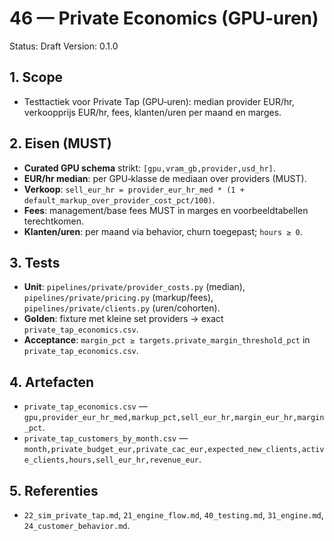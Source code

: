 # 46 — Private Economics (GPU‑uren)

Status: Draft
Version: 0.1.0

## 1. Scope

- Testtactiek voor Private Tap (GPU‑uren): median provider EUR/hr, verkoopprijs EUR/hr, fees, klanten/uren per maand en marges.

## 2. Eisen (MUST)

- **Curated GPU schema** strikt: `[gpu,vram_gb,provider,usd_hr]`.
- **EUR/hr median**: per GPU‑klasse de mediaan over providers (MUST).
- **Verkoop**: `sell_eur_hr = provider_eur_hr_med * (1 + default_markup_over_provider_cost_pct/100)`.
- **Fees**: management/base fees MUST in marges en voorbeeldtabellen terechtkomen.
- **Klanten/uren**: per maand via behavior, churn toegepast; `hours ≥ 0`.

## 3. Tests

- **Unit**: `pipelines/private/provider_costs.py` (median), `pipelines/private/pricing.py` (markup/fees), `pipelines/private/clients.py` (uren/cohorten).
- **Golden**: fixture met kleine set providers → exact `private_tap_economics.csv`.
- **Acceptance**: `margin_pct ≥ targets.private_margin_threshold_pct` in `private_tap_economics.csv`.

## 4. Artefacten

- `private_tap_economics.csv` — `gpu,provider_eur_hr_med,markup_pct,sell_eur_hr,margin_eur_hr,margin_pct`.
- `private_tap_customers_by_month.csv` — `month,private_budget_eur,private_cac_eur,expected_new_clients,active_clients,hours,sell_eur_hr,revenue_eur`.

## 5. Referenties

- `22_sim_private_tap.md`, `21_engine_flow.md`, `40_testing.md`, `31_engine.md`, `24_customer_behavior.md`.
